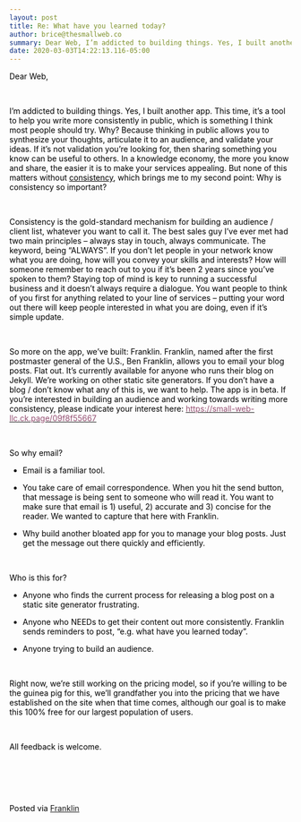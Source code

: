 ```yaml
---  
layout: post  
title: Re: What have you learned today?  
author: brice@thesmallweb.co  
summary: Dear Web, I’m addicted to building things. Yes, I built another a...  
date: 2020-03-03T14:22:13.116-05:00  
---
```


<meta content="text/html; charset=utf-8" http-equiv="Content-Type">
<meta content="Microsoft Word 15 (filtered medium)" name="Generator">


<div class="WordSection1">
<p class="MsoNormal"><span style="color:black">Dear Web,<p></p></span></p>
<p class="MsoNormal"><span style="color:black"> <p></p></span></p>
<p class="MsoNormal"><span style="color:black">I’m addicted to building things. Yes, I built another app. This time, it’s a tool to help you write more consistently in public, which is something I think most people should try. Why? Because thinking in public
 allows you to synthesize your thoughts, articulate it to an audience, and validate your ideas. If it’s not validation you’re looking for, then sharing something you know can be useful to others. In a knowledge economy, the more you know and share, the easier
 it is to make your services appealing. But none of this matters without <u>consistency</u>, which brings me to my second point: Why is consistency so important?<p></p></span></p>
<p class="MsoNormal"><span style="color:black"> <p></p></span></p>
<p class="MsoNormal"><span style="color:black">Consistency is the gold-standard mechanism for building an audience / client list, whatever you want to call it. The best sales guy I’ve ever met had two main principles – always stay in touch, always communicate.
 The keyword, being “ALWAYS”. If you don’t let people in your network know what you are doing, how will you convey your skills and interests? How will someone remember to reach out to you if it’s been 2 years since you’ve spoken to them? Staying top of mind
 is key to running a successful business and it doesn’t always require a dialogue. You want people to think of you first for anything related to your line of services – putting your word out there will keep people interested in what you are doing, even if it’s
 simple update.<p></p></span></p>
<p class="MsoNormal"><span style="color:black"> <p></p></span></p>
<p class="MsoNormal"><span style="color:black">So more on the app, we’ve built: Franklin. Franklin, named after the first postmaster general of the U.S., Ben Franklin, allows you to email your blog posts. Flat out. It’s currently available for anyone who runs
 their blog on Jekyll. We’re working on other static site generators. If you don’t have a blog / don’t know what any of this is, we want to help. The app is in beta. If you’re interested in building an audience and working towards writing more consistency,
 please indicate your interest here: <a href="https://small-web-llc.ck.page/09f8f55667"><span style="color:#954F72">https://small-web-llc.ck.page/09f8f55667</span></a><p></p></span></p>
<p class="MsoNormal"><span style="color:black"> <p></p></span></p>
<p class="MsoNormal"><span style="color:black">So why email?<p></p></span></p>
<ul style="margin-top:0in" type="disc">
<li style="color:black;mso-list:l2 level1 lfo4" class="MsoNormal">Email is a familiar tool.<p></p>
</li>
<li style="color:black;mso-list:l2 level1 lfo4" class="MsoNormal">You take care of email correspondence. When you hit the send button, that message is being sent to someone who will read it. You want to make sure that email is 1) useful, 2) accurate and 3)
 concise for the reader. We wanted to capture that here with Franklin.<p></p>
</li>
<li style="color:black;mso-list:l2 level1 lfo4" class="MsoNormal">Why build another bloated app for you to manage your blog posts. Just get the message out there quickly and efficiently.<p></p>
</li>
</ul>
<p class="MsoNormal"><span style="color:black"> <p></p></span></p>
<p class="MsoNormal"><span style="color:black">Who is this for?<p></p></span></p>
<ul style="margin-top:0in" type="disc">
<li style="color:black;mso-list:l4 level1 lfo5" class="MsoNormal">Anyone who finds the current process for releasing a blog post on a static site generator frustrating.<p></p>
</li>
</ul>
<ul style="margin-top:0in" type="disc">
<li style="color:black;mso-list:l5 level1 lfo6" class="MsoNormal">Anyone who NEEDs to get their content out more consistently. Franklin sends reminders to post, “e.g. what have you learned today”.<p></p>
</li>
<li style="color:black;mso-list:l5 level1 lfo6" class="MsoNormal">Anyone trying to build an audience.<p></p>
</li>
</ul>
<p class="MsoNormal"><span style="color:black"> <p></p></span></p>
<p class="MsoNormal"><span style="color:black">Right now, we’re still working on the pricing model, so if you’re willing to be the guinea pig for this, we’ll grandfather you into the pricing that we have established on the site when that time comes, although
 our goal is to make this 100% free for our largest population of users. <p></p></span></p>
<p class="MsoNormal"><span style="color:black"> <p></p></span></p>
<p class="MsoNormal"><span style="color:black">All feedback is welcome.  <p></p></span></p>
<p class="MsoNormal"></p>
<p> </p>
<p class="MsoNormal"></p>
<p> </p>
<div>
<p class="MsoNormal"><span style="color:black"><br />Posted via <a href="https://franklinpostal.com">Franklin</a>